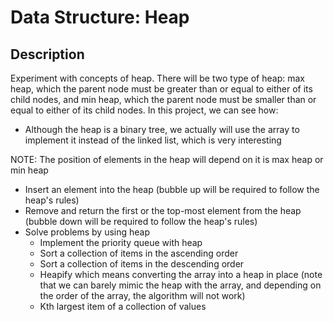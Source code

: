 # Data Structure: Heap

## Description
Experiment with concepts of heap. There will be two type of heap: max heap, which the parent node must be greater than or equal to either of its child nodes, and min heap, which the parent node must be smaller than or equal to either of its child nodes. In this project, we can see how:
* Although the heap is a binary tree, we actually will use the array to implement it instead of the linked list, which is very interesting

NOTE: The position of elements in the heap will depend on it is max heap or min heap
* Insert an element into the heap (bubble up will be required to follow the heap's rules)
* Remove and return the first or the top-most element from the heap (bubble down will be required to follow the heap's rules)
* Solve problems by using heap
  * Implement the priority queue with heap
  * Sort a collection of items in the ascending order
  * Sort a collection of items in the descending order
  * Heapify which means converting the array into a heap in place (note that we can barely mimic the heap with the array, and depending on the order of the array, the algorithm will not work)
  * Kth largest item of a collection of values

